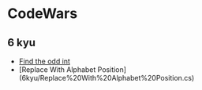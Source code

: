 # CodeWars

## 6 kyu
* [Find the odd int](6kyu/Find%20the%20odd%20int.cs)
* [Replace With Alphabet Position] (6kyu/Replace%20With%20Alphabet%20Position.cs)
